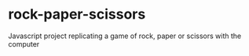 # rock-paper-scissors
Javascript project replicating a game of rock, paper or scissors with the computer
